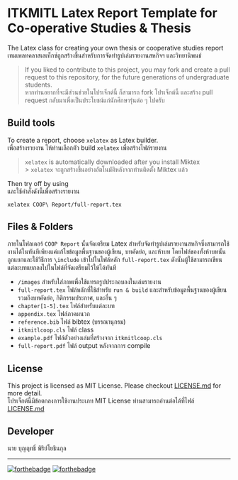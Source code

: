 # ITKMITL Latex Report Template for Co-operative Studies & Thesis

The Latex class for creating your own thesis or cooperative studies report<br>
เทมเพลทคลาสเลเท็กซ์ถูกสร้างขึ้นสำหรับการจัดทำรูปเล่มรายงานสหกิจฯ และวิทยานิพนธ์

> If you liked to contribute to this project, you may fork and create a pull request to this repository, for the future generations of undergraduate students. <br>หากท่านอยากที่จะมีส่วนช่วยในโปรเจ็กต์นี้ ก็สามารถ fork โปรเจ็กต์นี้ และสร้าง pull request กลับมาเพื่อเป็นประโยชน์แก่นักศึกษารุ่นต่อ ๆ ไปครับ

## Build tools

To create a report, choose `xelatex` as Latex builder.<br>
เพื่อสร้างรายงาน ให้ท่านเลือกตัว build `xelatex` เพื่อสร้างไฟล์รายงาน

> `xelatex` is automatically downloaded after you install Miktex<br> > `xelatex` จะถูกสร้างขึ้นอย่างอัตโนมัติหลังจากท่านติดตั้ง Miktex แล้ว

Then try off by using<br>
และใช้คำสั่งดังนี้เพื่อสร้างรายงาน

```bash
xelatex COOP\ Report/full-report.tex
```

## Files & Folders

ภายในโฟลเดอร์ `COOP Report` นั้นจัดเตรียม Latex สำหรับจัดทำรูปเล่มรายงานสหกิจซึ่งสามารถใช้งานได้ในทันทีเพียงแค่แก้ไขข้อมูลพื้นฐานของผู้เขียน, บทคัดย่อ, และห้าบท โดยไฟล์ของทั้งห้าบทนั้นถูกแยกและใช้วิธีการ `\include` เข้าไปในไฟล์หลัก `full-report.tex` ดังนั้นผู้ใช้สามารถเขียนแต่ละบทแยกลงไปในไฟล์ที่จัดเตรียมไว้ให้ได้ทันที

- `/images` สำหรับใส่ภาพเพื่อใช้แทรกรูปประกอบลงในเล่มรายงาน
- `full-report.tex` ไฟล์หลักที่ใช้สำหรับ `run & build` และสำหรับข้อมูลพื้นฐานของผู้เขียน รวมถึงบทคัดย่อ, กิติกรรมประกาศ, และอื่น ๆ
- `chapter[1-5].tex` ไฟล์สำหรับแต่ละบท
- `appendix.tex` ไฟล์ภาคผนวก
- `reference.bib` ไฟล์ bibtex (บรรณานุกรม)
- `itkmitlcoop.cls` ไฟล์ class
- `example.pdf` ไฟล์ตัวอย่างเล่มที่สร้างจาก `itkmitlcoop.cls`
- `full-report.pdf` ไฟล์ output หลังจากการ compile

## License

This project is licensed as MIT License. Please checkout [LICENSE.md](https://github.com/dsmlr/IT-KMITL-Latex/blob/master/LICENSE) for more detail.<br>
โปรเจ็กต์นี้มีข้อตกลงการใช้งานประเภท MIT License ท่านสามารถอ่านต่อได้ที่ไฟล์ [LICENSE.md](https://github.com/dsmlr/IT-KMITL-Latex/blob/master/LICENSE)

## Developer

นาย บุญฤทธิ์ พิริย์โยธินกุล

---

[![forthebadge](https://forthebadge.com/images/badges/built-with-love.svg)](https://forthebadge.com)
[![forthebadge](https://forthebadge.com/images/badges/powered-by-responsibility.svg)](https://forthebadge.com)
